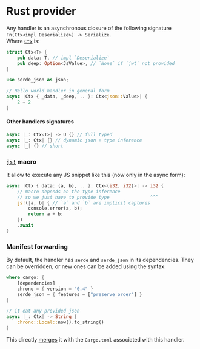 # Rust provider

Any handler is an asynchronous closure of the following signature `Fn(Ctx<impl Deserialize>) -> Serialize`.\
Where [`Ctx`](https://github.com/deep-foundation/rust-docker-isolation-provider/blob/main/template/src/lib.trs#L171-L174)
is:

```rust
struct Ctx<T> {
    pub data: T, // impl `Deserialize`
    pub deep: Option<JsValue>, // `None` if `jwt` not provided
}
```

```rust
use serde_json as json;

// Hello world handler in general form
async |Ctx { _data, _deep, .. }: Ctx<json::Value>| {
    2 + 2
}
```
#### Other handlers signatures 
```rust
async |_: Ctx<T>| -> U {} // full typed 
async |_: Ctx| {} // dynamic json + type inference 
async |_| {} // short 
```

### [`js!`](https://github.com/deep-foundation/rust-docker-isolation-provider/blob/main/template/embed/src/lib.rs#L34-L73) macro
It allow to execute any JS snippet like this (now only in the async form):
```rust
async |Ctx { data: (a, b), .. }: Ctx<(i32, i32)>| -> i32 {
    // macro depends on the type inference
    // so we just have to provide type               ^^^
    js!(|a, b| { // `a` and `b` are implicit captures
        console.error(a, b);
        return a + b;
    })
    .await 
}
```

### Manifest forwarding

By default, the handler has `serde` and `serde_json` in its dependencies. They can be overridden, or new ones can be
added using the syntax:

```rust
where cargo: {
    [dependencies]
    chrono = { version = "0.4" }
    serde_json = { features = ["preserve_order"] }
}

// it eat any provided json 
async |_: Ctx| -> String {
    chrono::Local::now().to_string()
}
```

This directly [merges](https://github.com/deep-foundation/rust-docker-isolation-provider/blob/main/src/script.rs#L115)
it with the `Cargo.toml` associated with this handler.
